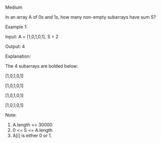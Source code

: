 Medium

In an array A of 0s and 1s, how many non-empty subarrays have sum S?
 

Example 1:

Input: A = [1,0,1,0,1], S = 2

Output: 4

Explanation: 

The 4 subarrays are bolded below:

[1,0,1,0,1]

[1,0,1,0,1]

[1,0,1,0,1]

[1,0,1,0,1]
 

Note:

1. A.length <= 30000
2. 0 <= S <= A.length
3. A[i] is either 0 or 1.
